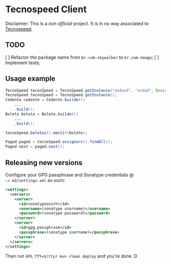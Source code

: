 # Tecnospeed Client

Disclaimer: This is a _non official_ project. It is in no way associated 
to [Tecnospeed](https://tecnospeed.com.br/).

## TODO
[ ] Refactor the package name from `br.com.skywalker` to `br.com.newgo`;
[ ] Implement tests;

## Usage example
```java
TecnoSpeed tecnoSpeed = TecnoSpeed.getInstance("asdasd", "asdad", Environment.SANDBOX);
TecnoSpeed tecnoSpeed = TecnoSpeed.getInstance();
Cedente cedente = Cedente.builder()
    ...
    .build();
Boleto boleto = Boleto.builder()
    ...
    .build();

tecnoSpeed.boletos().emitir(boleto);

Paged paged = tecnoSpeed.assignors().findAll();
Paged next = paged.next();
```

## Releasing new versions

Configure your GPG passphrase and Sonatype credentials @ `~/.m2/settings.xml` as such:

```xml
<settings>
  <servers>
    <server>
      <id>sonatypeossrh</id>
      <username>(sonatype username)</username>
      <password>(sonatype password)</password>
    </server>
    <server>
      <id>gpg.passphrase</id>
      <passphrase>(sonatype username)</passphrase>
    </server>
  </servers>
</settings>
```

Then run `GPG_TTY=$(tty) mvn clean deploy` and you're done :D

